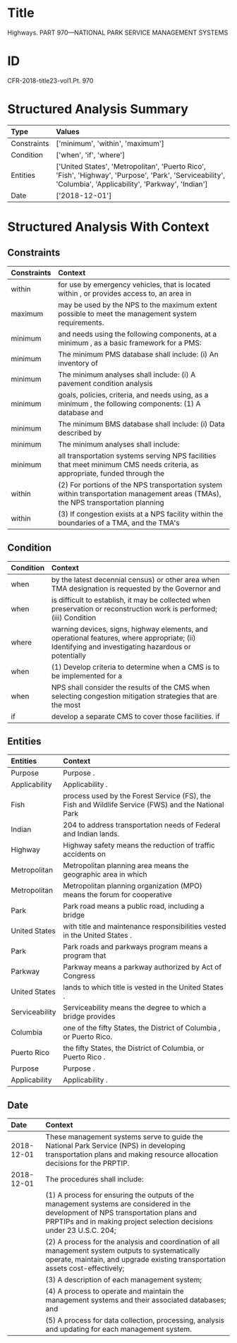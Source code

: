 # Title

 Highways. PART 970—NATIONAL PARK SERVICE MANAGEMENT SYSTEMS


# ID

 CFR-2018-title23-vol1.Pt. 970


# Structured Analysis Summary

| Type        | Values                                                                                                                                                     |
|:------------|:-----------------------------------------------------------------------------------------------------------------------------------------------------------|
| Constraints | ['minimum', 'within', 'maximum']                                                                                                                           |
| Condition   | ['when', 'if', 'where']                                                                                                                                    |
| Entities    | ['United States', 'Metropolitan', 'Puerto Rico', 'Fish', 'Highway', 'Purpose', 'Park', 'Serviceability', 'Columbia', 'Applicability', 'Parkway', 'Indian'] |
| Date        | ['2018-12-01']                                                                                                                                             |


# Structured Analysis With Context

 


## Constraints

| Constraints   | Context                                                                                                                           |
|:--------------|:----------------------------------------------------------------------------------------------------------------------------------|
| within        | for use by emergency vehicles, that is located within , or provides access to, an area in                                         |
| maximum       | may be used by the NPS to the maximum  extent possible to meet the management system requirements.                                |
| minimum       | and needs using the following components, at a minimum , as a basic framework for a PMS:                                          |
| minimum       | The  minimum PMS database shall include: (i) An inventory of                                                                      |
| minimum       | The  minimum analyses shall include: (i) A pavement condition analysis                                                            |
| minimum       | goals, policies, criteria, and needs using, as a minimum , the following components: (1) A database and                           |
| minimum       | The  minimum BMS database shall include: (i) Data described by                                                                    |
| minimum       | The  minimum  analyses shall include:                                                                                             |
| minimum       | all transportation systems serving NPS facilities that meet minimum CMS needs criteria, as appropriate, funded through the        |
| within        | (2) For portions of the NPS transportation system  within transportation management areas (TMAs), the NPS transportation planning |
| within        | (3) If congestion exists at a NPS facility  within the boundaries of a TMA, and the TMA's                                         |


## Condition

| Condition   | Context                                                                                                                                            |
|:------------|:---------------------------------------------------------------------------------------------------------------------------------------------------|
| when        | by the latest decennial census) or other area when TMA designation is requested by the Governor and                                                |
| when        | is difficult to establish, it may be collected when preservation or reconstruction work is performed; (iii) Condition                              |
| where       | warning devices, signs, highway elements, and operational features, where appropriate; (ii) Identifying and investigating hazardous or potentially |
| when        | (1) Develop criteria to determine  when a CMS is to be implemented for a                                                                           |
| when        | NPS shall consider the results of the CMS when selecting congestion mitigation strategies that are the most                                        |
| if          | develop a separate CMS to cover those facilities. if                                                                                               |


## Entities

| Entities       | Context                                                                                            |
|:---------------|:---------------------------------------------------------------------------------------------------|
| Purpose        | Purpose .                                                                                          |
| Applicability  | Applicability .                                                                                    |
| Fish           | process used by the Forest Service (FS), the Fish and Wildlife Service (FWS) and the National Park |
| Indian         | 204 to address transportation needs of Federal and Indian  lands.                                  |
| Highway        | Highway safety means the reduction of traffic accidents on                                         |
| Metropolitan   | Metropolitan planning area means the geographic area in which                                      |
| Metropolitan   | Metropolitan planning organization (MPO) means the forum for cooperative                           |
| Park           | Park road means a public road, including a bridge                                                  |
| United States  | with title and maintenance responsibilities vested in the United States .                          |
| Park           | Park roads and parkways program means a program that                                               |
| Parkway        | Parkway means a parkway authorized by Act of Congress                                              |
| United States  | lands to which title is vested in the United States .                                              |
| Serviceability | Serviceability means the degree to which a bridge provides                                         |
| Columbia       | one of the fifty States, the District of Columbia , or Puerto Rico.                                |
| Puerto Rico    | the fifty States, the District of Columbia, or Puerto Rico .                                       |
| Purpose        | Purpose .                                                                                          |
| Applicability  | Applicability .                                                                                    |


## Date

| Date       | Context                                                                                                                                                                                                                 |
|:-----------|:------------------------------------------------------------------------------------------------------------------------------------------------------------------------------------------------------------------------|
| 2018-12-01 | These management systems serve to guide the National Park Service (NPS) in developing transportation plans and making resource allocation decisions for the PRPTIP.                                                     |
| 2018-12-01 | The procedures shall include:                                                                                                                                                                                           |
|            |               (1) A process for ensuring the outputs of the management systems are considered in the development of NPS transportation plans and PRPTIPs and in making project selection decisions under 23 U.S.C. 204; |
|            |               (2) A process for the analysis and coordination of all management system outputs to systematically operate, maintain, and upgrade existing transportation assets cost-effectively;                        |
|            |               (3) A description of each management system;                                                                                                                                                              |
|            |               (4) A process to operate and maintain the management systems and their associated databases; and                                                                                                          |
|            |               (5) A process for data collection, processing, analysis and updating for each management system.                                                                                                          |


